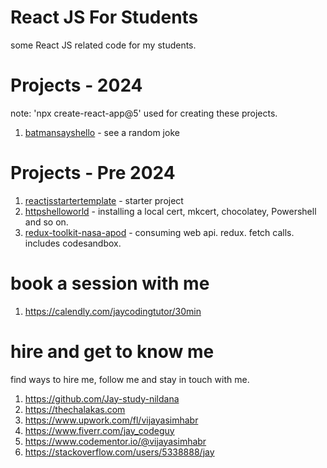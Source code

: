 # React JS For Students

some React JS related code for my students.

# Projects - 2024

note: 'npx create-react-app@5' used for creating these projects.

1. [batmansayshello](batmansayshello) - see a random joke

# Projects - Pre 2024

1. [reactjsstartertemplate](reactjsstartertemplate) - starter project
1. [httpshelloworld](httpshelloworld) - installing a local cert, mkcert, chocolatey, Powershell and so on.
1. [redux-toolkit-nasa-apod](redux-toolkit-nasa-apod) - consuming web api. redux. fetch calls. includes codesandbox. 

# book a session with me

1. https://calendly.com/jaycodingtutor/30min

# hire and get to know me

find ways to hire me, follow me and stay in touch with me.

1. https://github.com/Jay-study-nildana
1. https://thechalakas.com
1. https://www.upwork.com/fl/vijayasimhabr
1. https://www.fiverr.com/jay_codeguy
1. https://www.codementor.io/@vijayasimhabr
1. https://stackoverflow.com/users/5338888/jay